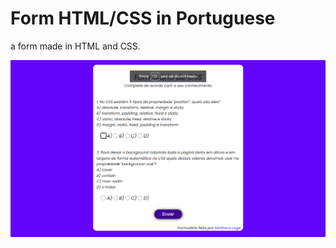 # Form HTML/CSS in Portuguese
a form made in HTML and CSS.

![alt text](https://github.com/MatheusLagealt/form-HTML-CSS-Portuguese/blob/main/Assets/screenshot.png?raw=true)
